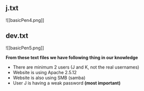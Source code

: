 ## j.txt
![[basicPen4.png]]

## dev.txt
![[basicPen5.png]]

**From these text files we have following thing in our knowledge**
* There are minimum 2 users (J and K, not the real usernames)  
* Website is using Apache 2.5.12  
* Website is also using SMB (samba)  
* User J is having a weak password **(most important)**